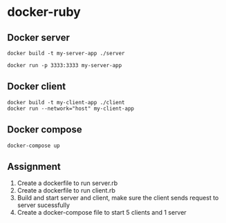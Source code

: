 # docker-ruby

## Docker server
```
docker build -t my-server-app ./server

docker run -p 3333:3333 my-server-app
```

## Docker client
```
docker build -t my-client-app ./client
docker run --network="host" my-client-app
```

## Docker compose
```
docker-compose up
```


## Assignment

1. Create a dockerfile to run server.rb
2. Create a dockerfile to run client.rb
3. Build and start server and client, make sure the client sends request to server sucessfully
4. Create a docker-compose file to start 5 clients and 1 server